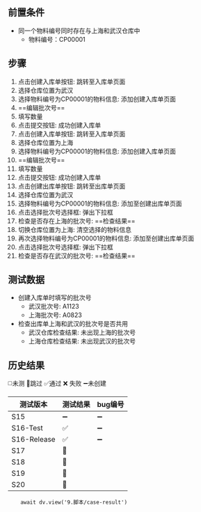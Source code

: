 
## 前置条件

- 同一个物料编号同时存在与上海和武汉仓库中
	- 物料编号：CP00001

## 步骤

1. 点击创建入库单按钮: 跳转至入库单页面
2. 选择仓库位置为武汉
3. 选择物料编号为CP00001的物料信息: 添加创建入库单页面
4. ==编辑批次号== 
5. 填写数量
6. 点击提交按钮: 成功创建入库单
7. 点击创建入库单按钮: 跳转至入库单页面
8. 选择仓库位置为上海
9. 选择物料编号为CP00001的物料信息: 添加创建入库单页面
10. ==编辑批次号== 
11. 填写数量
12. 点击提交按钮: 成功创建入库单
13. 点击创建出库单按钮: 跳转至出库单页面
14. 选择仓库位置为武汉
15. 选择物料编号为CP00001的物料信息: 添加至创建出库单页面
16. 点击选择批次号选择框: 弹出下拉框
17. 检查是否存在上海的批次号: ==检查结果== 
18. 切换仓库位置为上海: 清空选择的物料信息
19. 再次选择物料编号为CP00001的物料信息: 添加至创建出库单页面
20. 点击选择批次号选择框: 弹出下拉框
21. 检查是否存在武汉的批次号: ==检查结果==

## 测试数据

- 创建入库单时填写的批次号
	- 武汉批次号: A1123
	- 上海批次号: A0823
- 检查出库单上海和武汉的批次号是否共用
	- 武汉仓库检查结果: 未出现上海的批次号
	- 上海仓库检查结果: 未出现武汉的批次号
## 历史结果
 ◻️未测    🚫跳过     ✅通过    ❌ 失败    ➖未创建
 
| 测试版本 | 测试结果 | bug编号 |
| ---- | ---- | ---- |
| S15 | ➖ | ➖ |
| S16-Test | ✅ | ➖ |
| S16-Release | ✅ | ➖ |
| S17 | 🚫 |  |
| S18 | 🚫 |  |
| S19 | 🚫 |  |
| S20 | 🚫 |  |

```dataviewjs
    await dv.view('9.脚本/case-result')
```
